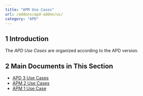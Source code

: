 ```yaml
---
title: "APM Use Cases"
url: /addons/apd-addon/uc/
category: "APD"
---
```


## 1 Introduction

The *APD Use Cases* are organized according to the APD version.

## 2 Main Documents in This Section

* [APD 3 Use Cases](uc-three)
* [APM 2 Use Cases](uc-two)
* [APM 1 Use Case](uc-one)
